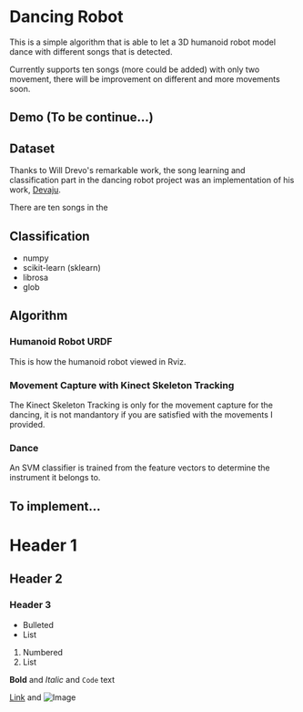 # Dancing Robot

This is a simple algorithm that is able to let a 3D humanoid robot model dance with different songs that is detected.

Currently supports ten songs (more could be added) with only two movement, there will be improvement on different  and more movements soon.

## Demo (To be continue...)

## Dataset

Thanks to Will Drevo's remarkable work, the song learning and classification part in the dancing robot project was an implementation of his work, [Devaju](https://github.com/worldveil/dejavu).

There are ten songs in the 

## Classification
 - numpy
 - scikit-learn (sklearn)
 - librosa
 - glob

## Algorithm


### Humanoid Robot URDF

This is how the humanoid robot viewed in Rviz.


### Movement Capture with Kinect Skeleton Tracking

The Kinect Skeleton Tracking is only for the movement capture for the dancing, it is not mandantory if you are satisfied with the movements I provided.


### Dance

An SVM classifier is trained from the feature vectors to determine the instrument it belongs to. 


## To implement...







# Header 1
## Header 2
### Header 3

- Bulleted
- List

1. Numbered
2. List

**Bold** and _Italic_ and `Code` text

[Link](url) and ![Image](src)
```


